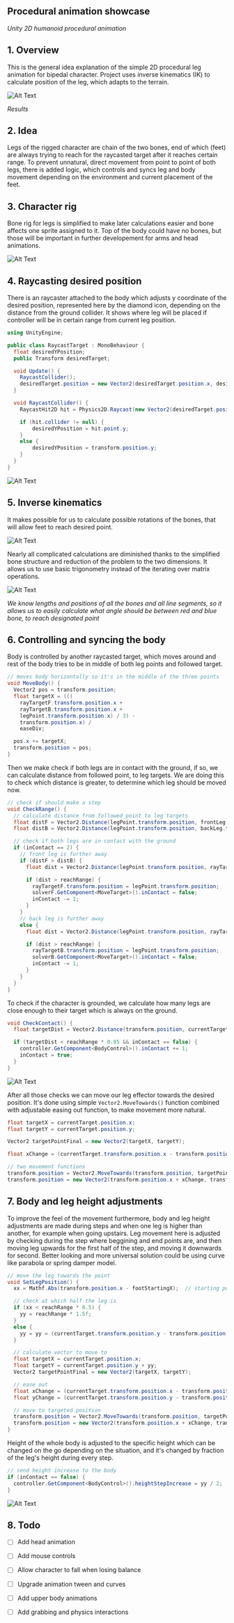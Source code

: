 ## Procedural animation showcase
_Unity 2D humanoid procedural animation_

## 1. Overview
  This is the general idea explanation of the simple 2D procedural leg animation for bipedal character. Project uses inverse kinematics (IK) to calculate position of the leg, which adapts to the terrain.
  
  ![Alt Text](https://media.giphy.com/media/Y3S9FdlkHIynsJgPaj/giphy.gif)

_Results_

## 2. Idea
  Legs of the rigged character are chain of the two bones, end of which (feet) are always trying to reach for the raycasted target after it reaches certain range. To prevent unnatural, direct movement from point to point of both legs, there is added logic, which controls and syncs leg and body movement depending on the environment and current placement of the feet.
  
## 3. Character rig
  Bone rig for legs is simplified to make later calculations easier and bone affects one sprite assigned to it. Top of the body could have no bones, but those will be important in further developement for arms and head animations. 
  
  ![Alt Text](https://github.com/Re50N4NC3/proceduralAnimation2D/blob/master/ikCharacterRig.PNG)

## 4. Raycasting desired position
  There is an raycaster attached to the body which adjusts y coordinate of the desired position, represented here by the diamond icon, depending on the distance from the ground collider. It shows where leg will be placed if controller will be in certain range from current leg position.

```C#
using UnityEngine;

public class RaycastTarget : MonoBehaviour {
  float desiredYPosition;
  public Transform desiredTarget;

  void Update() {
    RaycastCollider();
    desiredTarget.position = new Vector2(desiredTarget.position.x, desiredYPosition);
  }

  void RaycastCollider() {
    RaycastHit2D hit = Physics2D.Raycast(new Vector2(desiredTarget.position.x, transform.position.y + 5), -Vector2.up, 12f);

    if (hit.collider != null) {
        desiredYPosition = hit.point.y;
    }
    else {
        desiredYPosition = transform.position.y;
    }
  }
}
```

![Alt Text](https://media.giphy.com/media/Q7ds6FdBQB03IzmXaO/giphy.gif)

## 5. Inverse kinematics
  It makes possible for us to calculate possible rotations of the bones, that will allow feet to reach desired point.
  
  ![Alt Text](https://github.com/Re50N4NC3/proceduralAnimation2D/blob/master/ikFeet.gif)
  
  Nearly all complicated calculations are diminished thanks to the simplified bone structure and reduction of the problem to the two dimensions. It allows us to use basic trigonometry instead of the iterating over matrix operations.
  
  ![Alt Text](https://github.com/Re50N4NC3/proceduralAnimation2D/blob/master/ikTrig.png)
  
  _We know lengths and positions of all the bones and all line segments, so it allows us to easily calculate what angle should be between red and blue bone, to reach designated point_
  
  ## 6. Controlling and syncing the body
  Body is controlled by another raycasted target, which moves around and rest of the body tries to be in middle of both leg points and followed target. 

```C#
// moves body horizontally so it's in the middle of the three points
void MoveBody() {
  Vector2 pos = transform.position;
  float targetX = (((
    rayTargetF.transform.position.x +
    rayTargetB.transform.position.x +
    legPoint.transform.position.x) / 3) - 
    transform.position.x) / 
    easeDiv;

  pos.x += targetX;
  transform.position = pos;
}
```
  
  Then we make check if both legs are in contact with the ground, if so, we can calculate distance from followed point, to leg targets. We are doing this to check which distance is greater, to determine which leg should be moved now. 
  
```C#
// check if should make a step
void CheckRange() {
  // calculate distance from followed point to leg targets
  float distF = Vector2.Distance(legPoint.transform.position, frontLeg.transform.position);
  float distB = Vector2.Distance(legPoint.transform.position, backLeg.transform.position);

  // check if both legs are in contact with the ground
  if (inContact == 2) {
    // front leg is further away
    if (distF > distB) {
      float dist = Vector2.Distance(legPoint.transform.position, rayTargetB.transform.position);

      if (dist > reachRange) {
        rayTargetF.transform.position = legPoint.transform.position;
        solverF.GetComponent<MoveTarget>().inContact = false;
        inContact -= 1;
      }
    }
    // back leg is further away
    else {
      float dist = Vector2.Distance(legPoint.transform.position, rayTargetF.transform.position);

      if (dist > reachRange) {
        rayTargetB.transform.position = legPoint.transform.position;
        solverB.GetComponent<MoveTarget>().inContact = false;
        inContact -= 1;
      }
    }
  }
}
```

To check if the character is grounded, we calculate how many legs are close enough to their target which is always on the ground.

```C#
void CheckContact() {
  float targetDist = Vector2.Distance(transform.position, currentTarget.transform.position);

  if (targetDist < reachRange * 0.05 && inContact == false) {
    controller.GetComponent<BodyControl>().inContact += 1;
    inContact = true;
  }
}
```
  
  ![Alt Text](https://media.giphy.com/media/UWcRcLwcw8LyuvL7qL/giphy.gif)
  
  After all those checks we can move our leg effector towards the desired position. It's done using simple ```Vector2.MoveTowards()``` function combined with adjustable easing out function, to make movement more natural.
  
  ```C#
  float targetX = currentTarget.position.x;
  float targetY = currentTarget.position.y;

  Vector2 targetPointFinal = new Vector2(targetX, targetY);

  float xChange = (currentTarget.transform.position.x - transform.position.x) / easeDiv / 2;

  // two movement functions
  transform.position = Vector2.MoveTowards(transform.position, targetPointFinal, speed * Time.deltaTime);
  transform.position = new Vector2(transform.position.x + xChange, transform.position.y + yChange);
  ```
  
  ## 7. Body and leg height adjustments
  To improve the feel of the movement furthermore, body and leg height adjustments are made during steps and when one leg is higher than another, for example when going upstairs. 
  Leg movement here is adjusted by checking during the step where beggining and end points are, and then moving leg upwards for the first half of the step, and moving it downwards for second. Better looking and more universal solution could be using curve like parabola or spring damper model.
  
```C#
// move the leg towards the point
void SetLegPosition() {
  xx = Mathf.Abs(transform.position.x - footStartingX);  // starting position

  // check at which half the leg is
  if (xx < reachRange * 0.5) {
    yy = reachRange * 1.5f;
  }
  else {
    yy = yy = (currentTarget.transform.position.y - transform.position.y) / easeDiv / 2;
  }

  // calculate vector to move to
  float targetX = currentTarget.position.x;
  float targetY = currentTarget.position.y + yy;
  Vector2 targetPointFinal = new Vector2(targetX, targetY);

  // ease out
  float xChange = (currentTarget.transform.position.x - transform.position.x) / easeDiv / 2;
  float yChange = (currentTarget.transform.position.y - transform.position.y + yy) / easeDiv / 2;

  // move to targeted position
  transform.position = Vector2.MoveTowards(transform.position, targetPointFinal, speed * Time.deltaTime);
  transform.position = new Vector2(transform.position.x + xChange, transform.position.y + yChange);
}
```
  Height of the whole body is adjusted to the specific height which can be changed on the go depending on the situation, and it's changed by fraction of the leg's height during every step.
  
```C#
// send height increase to the body
if (inContact == false) {
  controller.GetComponent<BodyControl>().heightStepIncrease = yy / 2;
}
```
  ![Alt Text](https://media.giphy.com/media/H62vdwLXLRo3sMCKaL/giphy.gif)
  
  ## 8. Todo
  - [ ] Add head animation
  - [ ] Add mouse controls
  - [ ] Allow character to fall when losing balance
  - [ ] Upgrade animation tween and curves
  - [ ] Add upper body animations
  - [ ] Add grabbing and physics interactions
  
  
  
  
  
  
